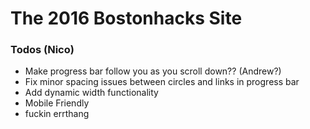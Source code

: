 # The 2016 Bostonhacks Site

### Todos (Nico)
* Make progress bar follow you as you scroll down?? (Andrew?)
* Fix minor spacing issues between circles and links in progress bar
* Add dynamic width functionality
* Mobile Friendly
* fuckin errthang
